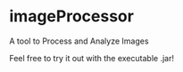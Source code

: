 # imageProcessor
A tool to Process and Analyze Images

Feel free to try it out with the executable .jar!
